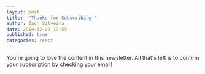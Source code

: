 ```yaml
---
layout: post
title:  "Thanks for Subscribing!"
author: Zach Silveira
date: 2014-12-29 17:59
published: true
categories: react
---
```

You're going to love the content in this newsletter. All that's left is to confirm your subscription by checking your email!